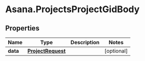 # Asana.ProjectsProjectGidBody

## Properties
Name | Type | Description | Notes
------------ | ------------- | ------------- | -------------
**data** | [**ProjectRequest**](ProjectRequest.md) |  | [optional] 
